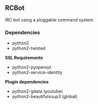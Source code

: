 ## RCBot

IRC bot using a pluggable command system

### Dependencies
 * python2
 * python2-twisted

**SSL Requirements**

 * python2-pyopenssl
 * python2-service-identity

**Plugin dependencies**
 
 * python2-gdata (youtube)
 * python2-beautifulsoup3 (global)
